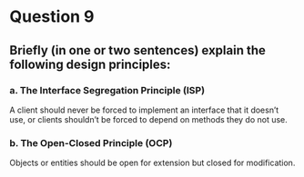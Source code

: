 # Question 9
## Briefly (in one or two sentences) explain the following design principles:

### a. The Interface Segregation Principle (ISP)
A client should never be forced to implement an interface that it doesn’t use, or clients shouldn’t be forced to depend on methods they do not use.


### b. The Open-Closed Principle (OCP)
Objects or entities should be open for extension but closed for modification.

